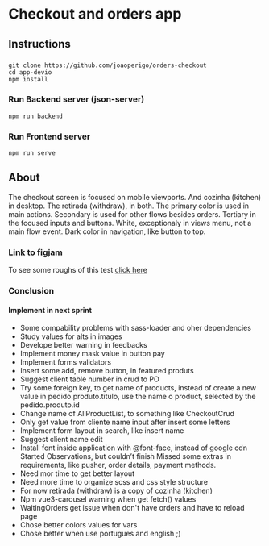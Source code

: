 # Checkout and orders app
## Instructions
###
```
git clone https://github.com/joaoperigo/orders-checkout
cd app-devio
npm install
```
### Run Backend server (json-server)
```
npm run backend
```
### Run Frontend server
```
npm run serve
```

## About
The checkout screen is focused on mobile viewports. And cozinha (kitchen) in desktop. The retirada (withdraw), in both.
The primary color is used in main actions. Secondary is used for other flows besides orders. Tertiary in the focused inputs and buttons. White, exceptionaly in views menu, not a main flow event. Dark color in navigation, like button to top.
### Link to figjam
To see some roughs of this test [click here](https://www.figma.com/file/C5WLDdWNkRC4e5NNysbyuw/Teste-DEVIO?node-id=0%3A1)
### Conclusion
#### Implement in next sprint
- Some compability problems with sass-loader and oher dependencies
- Study values for alts in images
- Develope better warning in feedbacks
- Implement money mask value in button pay
- Implement forms validators
- Insert some add, remove button, in featured produts
- Suggest client table number in crud to PO
- Try some foreign key, to get name of products, instead of create a new value in pedido.produto.titulo, use the name o product, selected by the pedido.produto.id
- Change name of AllProductList, to something like CheckoutCrud
- Only get value from cliente name input after insert some letters
- Implement form layout in search, like insert name
- Suggest client name edit
- Install font inside application with @font-face, instead of google cdn
Started Observations, but couldn’t finish
Missed some extras in requirements, like pusher, order details, payment methods.
- Need mor time to get better layout
- Need more time to organize scss and css style structure
- For now retirada (withdraw)  is a copy of cozinha (kitchen)
- Npm vue3-carousel warning when get fetch() values
- WaitingOrders get issue when don't have orders and have to reload page
- Chose better colors values for vars
- Chose better when use portugues and english ;)